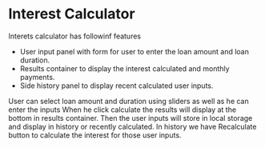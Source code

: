 # Interest Calculator
Interets calculator has followinf features
- User input panel with form for user to enter the loan amount and loan duration.
- Results container to display the interest calculated and monthly payments.
- Side history panel to display recent calculated user inputs.


User can select loan amount and duration using sliders as well as he can enter the inputs
When he click calculate the results will display at the bottom in results container.
Then the user inputs will store in local storage and display in history or recently calculated.
In history we have Recalculate button to calculate the interest for those user inputs. 
